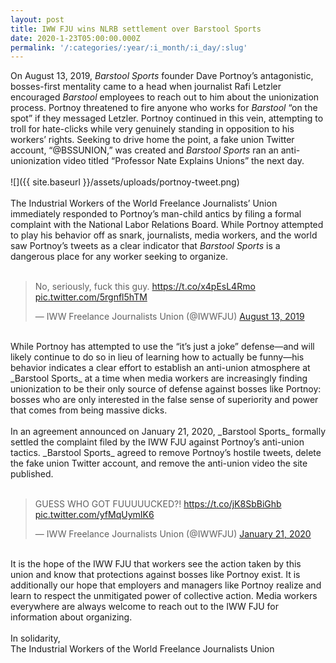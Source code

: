 ```yaml
---
layout: post
title: IWW FJU wins NLRB settlement over Barstool Sports
date: 2020-1-23T05:00:00.000Z
permalink: '/:categories/:year/:i_month/:i_day/:slug'
---
```

On August 13, 2019, _Barstool Sports_ founder Dave Portnoy’s antagonistic, bosses-first mentality came to a head when journalist Rafi Letzler encouraged _Barstool_ employees to reach out to him about the unionization process. Portnoy threatened to fire anyone who works for _Barstool_ “on the spot” if they messaged Letzler. Portnoy continued in this vein, attempting to troll for hate-clicks while very genuinely standing in opposition to his workers’ rights. Seeking to drive home the point, a fake union Twitter account, “@BSSUNION,” was created and _Barstool Sports_ ran an anti-unionization video titled “Professor Nate Explains Unions” the next day.<br><br>
![]({{ site.baseurl }}/assets/uploads/portnoy-tweet.png)<br><br>
The Industrial Workers of the World Freelance Journalists’ Union immediately responded to Portnoy’s man-child antics by filing a formal complaint with the National Labor Relations Board. While Portnoy attempted to play his behavior off as snark, journalists, media workers, and the world saw Portnoy’s tweets as a clear indicator that _Barstool Sports_ is a dangerous place for any worker seeking to organize.<br><br>
<blockquote class="twitter-tweet"><p lang="en" dir="ltr">No, seriously, fuck this guy. <a href="https://t.co/x4pEsL4Rmo">https://t.co/x4pEsL4Rmo</a> <a href="https://t.co/5rgnfl5hTM">pic.twitter.com/5rgnfl5hTM</a></p>&mdash; IWW Freelance Journalists Union (@IWWFJU) <a href="https://twitter.com/IWWFJU/status/1161348761722990592?ref_src=twsrc%5Etfw">August 13, 2019</a></blockquote>
<script async src="https://platform.twitter.com/widgets.js" charset="utf-8"></script><br>
While Portnoy has attempted to use the “it’s just a joke” defense—and will likely continue to do so in lieu of learning how to actually be funny—his behavior indicates a clear effort to establish an anti-union atmosphere at _Barstool Sports_ at a time when media workers are increasingly finding unionization to be their only source of defense against bosses like Portnoy: bosses who are only interested in the false sense of superiority and power that comes from being massive dicks.<br><br>
In an agreement announced on January 21, 2020, _Barstool Sports_ formally settled the complaint filed by the IWW FJU against Portnoy’s anti-union tactics. _Barstool Sports_ agreed to remove Portnoy’s hostile tweets, delete the fake union Twitter account, and remove the anti-union video the site published.<br><br>
<blockquote class="twitter-tweet"><p lang="en" dir="ltr">GUESS WHO GOT FUUUUUCKED?! <a href="https://t.co/jK8SbBiGhb">https://t.co/jK8SbBiGhb</a> <a href="https://t.co/yfMqUymIK6">pic.twitter.com/yfMqUymIK6</a></p>&mdash; IWW Freelance Journalists Union (@IWWFJU) <a href="https://twitter.com/IWWFJU/status/1219713656369418245?ref_src=twsrc%5Etfw">January 21, 2020</a></blockquote>
<script async src="https://platform.twitter.com/widgets.js" charset="utf-8"></script><br>
It is the hope of the IWW FJU that workers see the action taken by this union and know that protections against bosses like Portnoy exist. It is additionally our hope that employers and managers like Portnoy realize and learn to respect the unmitigated power of collective action. Media workers everywhere are always welcome to reach out to the IWW FJU for information about organizing.<br><br>
In solidarity,<br>
The Industrial Workers of the World Freelance Journalists Union
